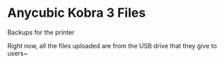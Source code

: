 # Anycubic Kobra 3 Files
 Backups for the printer


Right now, all the files uploaded are from the USB drive that they give to users~